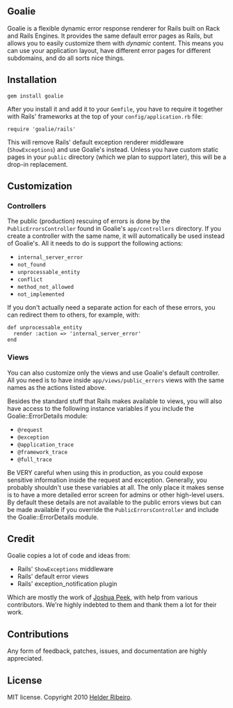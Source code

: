 ## Goalie

Goalie is a flexible dynamic error response renderer for Rails built
on Rack and Rails Engines. It provides the same default error pages as
Rails, but allows you to easily customize them with *dynamic*
content. This means you can use your application layout, have
different error pages for different subdomains, and do all sorts nice
things.

## Installation

    gem install goalie

After you install it and add it to your `Gemfile`, you have to require
it together with Rails' frameworks at the top of your
`config/application.rb` file:

    require 'goalie/rails'

This will remove Rails' default exception renderer middleware
(`ShowExceptions`) and use Goalie's instead. Unless you have custom
static pages in your `public` directory (which we plan to support
later), this will be a drop-in replacement.

## Customization

### Controllers

The public (production) rescuing of errors is done by the
`PublicErrorsController` found in Goalie's `app/controllers`
directory. If you create a controller with the same name, it will
automatically be used instead of Goalie's. All it needs to do is
support the following actions:

 * `internal_server_error`
 * `not_found`
 * `unprocessable_entity`
 * `conflict`
 * `method_not_allowed`
 * `not_implemented`

If you don't actually need a separate action for each of these errors,
you can redirect them to others, for example, with:

    def unprocessable_entity
      render :action => 'internal_server_error'
    end

### Views

You can also customize only the views and use Goalie's default
controller. All you need is to have inside `app/views/public_errors`
views with the same names as the actions listed above. 

Besides the standard stuff that Rails makes available to views, you will also have
access to the following instance variables if you include the Goalie::ErrorDetails module:

 * `@request`
 * `@exception`
 * `@application_trace`
 * `@framework_trace`
 * `@full_trace`

Be VERY careful when using this in production, as you could expose
sensitive information inside the request and exception. Generally, you
probably shouldn't use these variables at all. The only place it makes
sense is to have a more detailed error screen for admins or other
high-level users.  By default these details are not available to the public errors views
but can be made available if you override the `PublicErrorsController` and 
include the Goalie::ErrorDetails module.



## Credit

Goalie copies a lot of code and ideas from:
 * Rails' `ShowExceptions` middleware
 * Rails' default error views
 * Rails' exception_notification plugin

Which are mostly the work of [Joshua Peek](http://joshpeek.com), with
help from various contributors. We're highly indebted to them and
thank them a lot for their work.

## Contributions

Any form of feedback, patches, issues, and documentation are highly
appreciated.

## License

MIT license. Copyright 2010 [Helder Ribeiro](http://helderribeiro.net).

